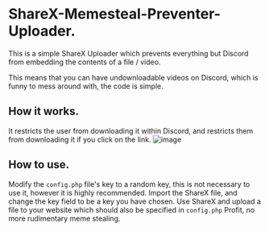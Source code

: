 # ShareX-Memesteal-Preventer-Uploader.

This is a simple ShareX Uploader which prevents everything but Discord from embedding the contents of a file / video.

This means that you can have undownloadable videos on Discord, which is funny to mess around with, the code is simple.

## How it works.
It restricts the user from downloading it within Discord, and restricts them from downloading it if you click on the link.
![image](https://user-images.githubusercontent.com/53979495/219704523-47e5e88d-0f63-4309-85ae-5bc14da409f6.png)

## How to use.
Modify the `config.php` file's key to a random key, this is not necessary to use it, however it is highly recommended.
Import the ShareX file, and change the key field to be a key you have chosen.
Use ShareX and upload a file to your website which should also be specified in `config.php`
Profit, no more rudimentary meme stealing.
